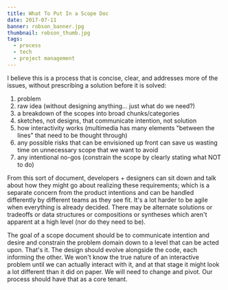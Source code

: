 ```yaml
---
title: What To Put In a Scope Doc
date: 2017-07-11
banner: robson_banner.jpg
thumbnail: robson_thumb.jpg
tags:
  - process
  - tech
  - project management
---
```


I believe this is a process that is concise, clear, and addresses more of the
issues, without prescribing a solution before it is solved:

1. problem
2. raw idea (without designing anything... just what do we need?)
3. a breakdown of the scopes into broad chunks/categories
4. sketches, not designs, that communicate intention, not solution
5. how interactivity works (multimedia has many elements "between the lines"
   that need to be thought through)
6. any possible risks that can be envisioned up front can save us wasting time
   on unnecessary scope that we want to avoid
7. any intentional no-gos (constrain the scope by clearly stating what NOT to do)

From this sort of document, developers + designers can sit down and talk about
how they might go about realizing these requirements; which is a separate
concern from the product intentions and can be handled differently by different
teams as they see fit. It's a lot harder to be agile when everything is already
decided. There may be alternate solutions or tradeoffs or data structures or
compositions or syntheses which aren't apparent at a high level (nor do they
need to be).

The goal of a scope document should be to communicate intention and desire and
constrain the problem domain down to a level that can be acted upon. That's it.
The design should evolve alongside the code, each informing the other. We won't
know the true nature of an interactive problem until we can actually interact
with it, and at that stage it might look a lot different than it did on paper.
We will need to change and pivot. Our process should have that as a core tenant.
